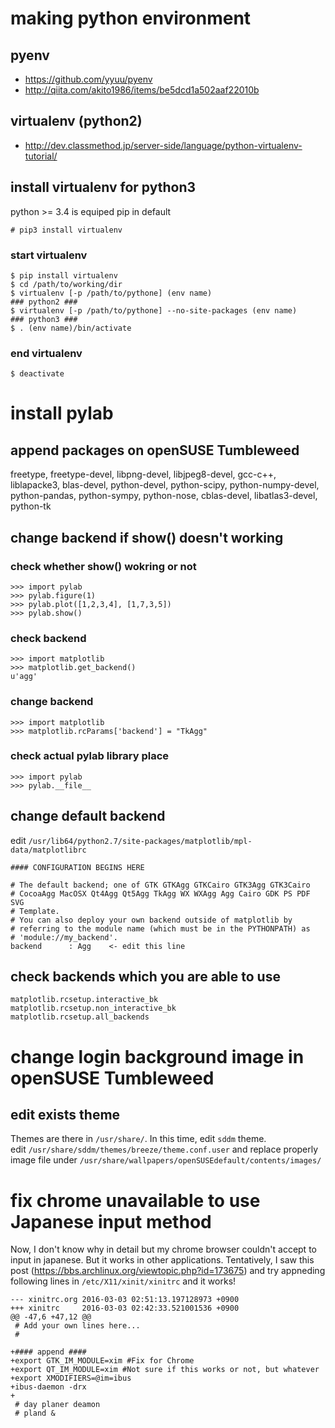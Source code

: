# making python environment

## pyenv

- https://github.com/yyuu/pyenv
- http://qiita.com/akito1986/items/be5dcd1a502aaf22010b

## virtualenv (python2)

- http://dev.classmethod.jp/server-side/language/python-virtualenv-tutorial/

## install virtualenv for python3

python >= 3.4 is equiped pip in default

    # pip3 install virtualenv

### start virtualenv

    $ pip install virtualenv
    $ cd /path/to/working/dir
    $ virtualenv [-p /path/to/pythone] (env name)                       ### python2 ###
    $ virtualenv [-p /path/to/pythone] --no-site-packages (env name)    ### python3 ###
    $ . (env name)/bin/activate

### end virtualenv
    
    $ deactivate

# install pylab

## append packages on openSUSE Tumbleweed

freetype, freetype-devel, libpng-devel, libjpeg8-devel, gcc-c++, liblapacke3, blas-devel, python-devel, python-scipy, 
python-numpy-devel, python-pandas, python-sympy, python-nose, cblas-devel, libatlas3-devel, python-tk

## change backend if show() doesn't working

### check whether show() wokring or not

    >>> import pylab
    >>> pylab.figure(1)
    >>> pylab.plot([1,2,3,4], [1,7,3,5])
    >>> pylab.show()

### check backend

    >>> import matplotlib
    >>> matplotlib.get_backend()
    u'agg'

### change backend

    >>> import matplotlib
    >>> matplotlib.rcParams['backend'] = "TkAgg"
    
### check actual pylab library place

    >>> import pylab
    >>> pylab.__file__

## change default backend

edit `/usr/lib64/python2.7/site-packages/matplotlib/mpl-data/matplotlibrc`

    #### CONFIGURATION BEGINS HERE
    
    # The default backend; one of GTK GTKAgg GTKCairo GTK3Agg GTK3Cairo
    # CocoaAgg MacOSX Qt4Agg Qt5Agg TkAgg WX WXAgg Agg Cairo GDK PS PDF SVG
    # Template.
    # You can also deploy your own backend outside of matplotlib by
    # referring to the module name (which must be in the PYTHONPATH) as
    # 'module://my_backend'.
    backend      : Agg    <- edit this line

## check backends which you are able to use

    matplotlib.rcsetup.interactive_bk
    matplotlib.rcsetup.non_interactive_bk
    matplotlib.rcsetup.all_backends

# change login background image in openSUSE Tumbleweed

## edit exists theme

Themes are there in `/usr/share/`. In this time, edit `sddm` theme.  
edit `/usr/share/sddm/themes/breeze/theme.conf.user` and replace properly image file under `/usr/share/wallpapers/openSUSEdefault/contents/images/`

# fix chrome unavailable to use Japanese input method

Now, I don't know why in detail but my chrome browser couldn't accept to input in japanese. But it works in other applications.
Tentatively, I saw this post (https://bbs.archlinux.org/viewtopic.php?id=173675) and try appneding following lines in `/etc/X11/xinit/xinitrc` and it works!

```
--- xinitrc.org 2016-03-03 02:51:13.197128973 +0900
+++ xinitrc     2016-03-03 02:42:33.521001536 +0900
@@ -47,6 +47,12 @@
 # Add your own lines here...
 #
 
+#### append ####
+export GTK_IM_MODULE=xim #Fix for Chrome
+export QT_IM_MODULE=xim #Not sure if this works or not, but whatever
+export XMODIFIERS=@im=ibus
+ibus-daemon -drx
+
 # day planer deamon
 # pland &
 
```
